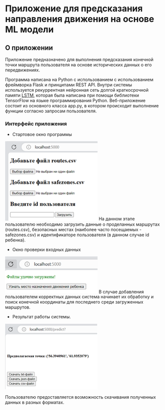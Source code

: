 # Приложение для предсказания направления движения на основе ML модели

## О приложении

Приложение предназначено для выполнения предсказания конечной точки маршрута пользователя на основе исторических данных о его передвижениях.

Программа написана на Python с использованием с использованием фреймворка Flask и принципами REST API.
Внутри системы используется рекуррентная нейронная сеть долгой краткосрочной памяти [LSTM](https://colah.github.io/posts/2015-08-Understanding-LSTMs/), которая была написана при помощи библиотеки 
TensorFlow на языке программирования Python. Веб-приложение состоит из основного класса app.py, в котором происходит выполнение функции согласно запросам пользователя. 

### Интерфейс приложения

*  Стартовое окно программы

 <img width="300" src="Images/1.png" alt="1"/>
 На данном этапе пользователю необходимо загрузить данные о проделанных маршрутах (routes.csv),
 безопасных местах (наиболее часто посещаемых - safezones.csv) и идентификаторе пользователя (в данном случае id ребенка).

 * Окно проверки входных данных

<img width="300" src="Images/2.png" alt="2"/>
В случае добавления пользователем корректных данных система начинает их обработку и поиск конечной координаты для последнего среди загруженных маршрутов.

 * Результат работы системы.

<img width="300" src="Images/3.png" alt="3"/>

Пользователю предоставляется возможность скачивания полученных данных в разных форматах.

